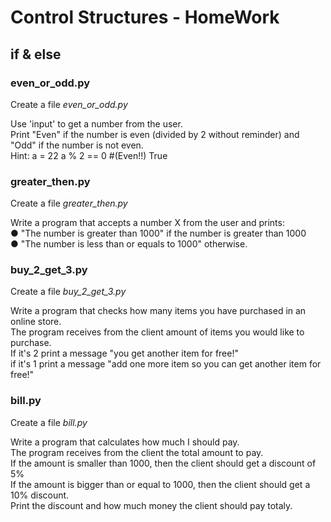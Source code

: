 # Control Structures - HomeWork 

 
## if & else

### even_or_odd.py

Create a file *even_or_odd.py*

Use 'input' to get a number from the user.<br>
Print "Even" if the number is even (divided by 2 without reminder) and "Odd" if
the number is not even.<br>
Hint: a = 22 a % 2 == 0 #(Even!!) True

### greater_then.py

Create a file *greater_then.py*

Write a program that accepts a number X from the user and prints:<br>
● "The number is greater than 1000" if the number is greater than 1000<br>
● "The number is less than or equals to 1000" otherwise.

### buy_2_get_3.py

Create a file *buy_2_get_3.py*

Write a program that checks how many items you have purchased in an online store.<br> 
The program receives from the client amount of items you would like to purchase.<br>
If it's 2 print a message "you get another item for free!"<br>
if it's 1 print a message "add one more item so you can get another item for free!"
    
### bill.py

Create a file *bill.py*

Write a program that calculates how much I should pay.<br> 
The program receives from the client the total amount to pay.<br>
If the amount is smaller than 1000, then the client should get a discount of 5% <br> 
If the amount is bigger than or equal to 1000, then the client should get a 10% discount.<br>
Print the discount and how much money the client should pay totaly.
